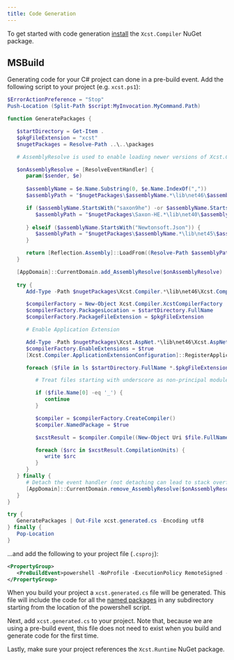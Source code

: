 ```yaml
---
title: Code Generation
---
```


To get started with code generation [install](installing.html) the `Xcst.Compiler` NuGet package.

## MSBuild

Generating code for your C# project can done in a pre-build event. Add the following script to your project (e.g. `xcst.ps1`):

```powershell
$ErrorActionPreference = "Stop"
Push-Location (Split-Path $script:MyInvocation.MyCommand.Path)

function GeneratePackages {

   $startDirectory = Get-Item .
   $pkgFileExtension = "xcst"
   $nugetPackages = Resolve-Path ..\..\packages

   # AssemblyResolve is used to enable loading newer versions of Xcst.Compiler's dependencies

   $onAssemblyResolve = [ResolveEventHandler] {
      param($sender, $e)
      
      $assemblyName = $e.Name.Substring(0, $e.Name.IndexOf(","))
      $assemblyPath = "$nugetPackages\$assemblyName.*\lib\net46\$assemblyName.dll"

      if ($assemblyName.StartsWith("saxon9he") -or $assemblyName.StartsWith("IKVM.")) {
         $assemblyPath = "$nugetPackages\Saxon-HE.*\lib\net40\$assemblyName.dll"
      
      } elseif ($assemblyName.StartsWith("Newtonsoft.Json")) {
         $assemblyPath = "$nugetPackages\$assemblyName.*\lib\net45\$assemblyName.dll"
      }

      return [Reflection.Assembly]::LoadFrom((Resolve-Path $assemblyPath))
   }

   [AppDomain]::CurrentDomain.add_AssemblyResolve($onAssemblyResolve)
   
   try {
      Add-Type -Path $nugetPackages\Xcst.Compiler.*\lib\net46\Xcst.Compiler.dll

      $compilerFactory = New-Object Xcst.Compiler.XcstCompilerFactory
      $compilerFactory.PackagesLocation = $startDirectory.FullName
      $compilerFactory.PackageFileExtension = $pkgFileExtension

      # Enable Application Extension

      Add-Type -Path $nugetPackages\Xcst.AspNet.*\lib\net46\Xcst.AspNet.dll
      $compilerFactory.EnableExtensions = $true
      [Xcst.Compiler.ApplicationExtensionConfiguration]::RegisterApplicationExtension($compilerFactory)

      foreach ($file in ls $startDirectory.FullName *.$pkgFileExtension -Recurse) {

         # Treat files starting with underscore as non-principal modules

         if ($file.Name[0] -eq '_') {
            continue
         }

         $compiler = $compilerFactory.CreateCompiler()
         $compiler.NamedPackage = $true

         $xcstResult = $compiler.Compile((New-Object Uri $file.FullName))

         foreach ($src in $xcstResult.CompilationUnits) {
            write $src
         }
      }
   } finally {
      # Detach the event handler (not detaching can lead to stack overflow issues when closing PS)
      [AppDomain]::CurrentDomain.remove_AssemblyResolve($onAssemblyResolve)
   }
}

try {
   GeneratePackages | Out-File xcst.generated.cs -Encoding utf8
} finally {
   Pop-Location
}
```

...and add the following to your project file (`.csproj`):

```xml
<PropertyGroup>
   <PreBuildEvent>powershell -NoProfile -ExecutionPolicy RemoteSigned -File $(ProjectDir)\xcst.ps1</PreBuildEvent>
</PropertyGroup>
```

When you build your project a `xcst.generated.cs` file will be generated. This file will include the code for all the [named packages](..\c\package.html#dt-named-package) in any subdirectory starting from the location of the powershell script.

Next, add `xcst.generated.cs` to your project. Note that, because we are using a pre-build event, this file does not need to exist when you build and generate code for the first time.

Lastly, make sure your project references the `Xcst.Runtime` NuGet package.
